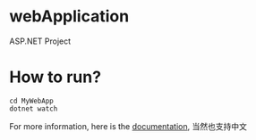 # webApplication
ASP.NET Project

# How to run?
```
cd MyWebApp
dotnet watch
```
For more information, here is the [documentation](https://learn.microsoft.com/en-us/aspnet/core/?WT.mc_id=dotnet-35129-website&view=aspnetcore-6.0), 当然也支持中文
